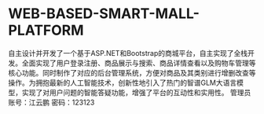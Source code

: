 # WEB-BASED-SMART-MALL-PLATFORM
自主设计并开发了一个基于ASP.NET和Bootstrap的商城平台，自主实现了全栈开发。全面实现了用户登录注册、商品展示与搜索、商品详情查看以及购物车管理等核心功能。同时制作了对应的后台管理系统，方便对商品及其类别进行增删改查等操作。为拥抱最新的人工智能技术，创新性地引入了热门的智谱GLM大语言模型，实现了对用户问题的智能答疑功能，增强了平台的互动性和实用性。
管理员账号：江云鹏 密码：123123
